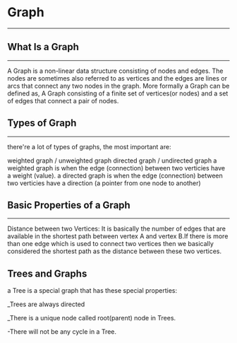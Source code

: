 # Graph
------
## What Is a Graph
------
A Graph is a non-linear data structure consisting of nodes and edges. The nodes are sometimes also referred to as vertices and the edges are lines or arcs that connect any two nodes in the graph. More formally a Graph can be defined as, A Graph consisting of a finite set of vertices(or nodes) and a set of edges that connect a pair of nodes.
## Types of Graph
-----
there're a lot of types of graphs, the most important are:

weighted graph / unweighted graph
directed graph / undirected graph
a weighted graph is when the edge (connection) between two verticies have a weight (value). a directed graph is when the edge (connection) between two verticies have a direction (a pointer from one node to another)

## Basic Properties of a Graph
----------
Distance between two Vertices: It is basically the number of edges that are available in the shortest path between vertex A and vertex B.If there is more than one edge which is used to connect two vertices then we basically considered the shortest path as the distance between these two vertices.
## Trees and Graphs
a Tree is a special graph that has these special properties:

_Trees are always directed


_There is a unique node called root(parent) node in Trees.


-There will not be any cycle in a Tree.
